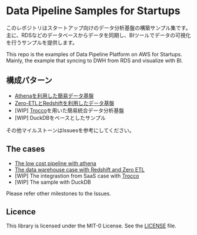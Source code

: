 # Data Pipeline Samples for Startups 

このレポジトリはスタートアップ向けのデータ分析基盤の構築サンプル集です。主に、RDSなどのデータベースからデータを同期し、BIツールでデータの可視化を行うサンプルを提供します。

This repo is the examples of Data Pipeline Platform on AWS for Startups. Mainly, the example that syncing to DWH from RDS and visualize with BI. 

## 構成パターン
* [Athenaを利用した簡易データ基盤](./aurora-athena-sample)
* [Zero-ETLとRedshiftを利用したデータ基盤](./zero-etl-sample/)
* [WIP] [Trocco](https://trocco.io/)を用いた簡易統合データ分析基盤
* [WIP] DuckDBをベースとしたサンプル

その他マイルストーンはIssuesを参考にしてください。


## The cases
* [The low cost pipeline with athena](./aurora-athena-sample)
* [The data warehouse case with Redshift and Zero ETL](./zero-etl-sample/)
* [WIP] The integrastion from SaaS case with [Trocco](https://trocco.io/)
* [WIP] The sample with DuckDB

Please refer other milestones to the Issues.

## Licence
This library is licensed under the MIT-0 License. See the [LICENSE](./LICENSE) file.


